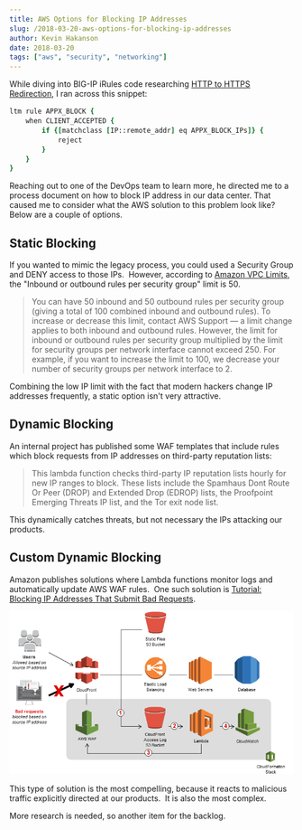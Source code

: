 ```yaml
---
title: AWS Options for Blocking IP Addresses
slug: /2018-03-20-aws-options-for-blocking-ip-addresses
author: Kevin Hakanson
date: 2018-03-20
tags: ["aws", "security", "networking"]
---
```

While diving into BIG-IP iRules code researching [HTTP to HTTPS Redirection](../2018-03-13-http-to-https-redirection), I ran across this snippet:

```tcl
ltm rule APPX_BLOCK {
    when CLIENT_ACCEPTED {
        if {[matchclass [IP::remote_addr] eq APPX_BLOCK_IPs]} {
            reject
        }
    }
}
```

Reaching out to one of the DevOps team to learn more, he directed me to a process document on how to block IP address in our data center.  That caused me to consider what the AWS solution to this problem look like?  Below are a couple of options.

## Static Blocking

If you wanted to mimic the legacy process, you could used a Security Group and DENY access to those IPs.  However, according to [Amazon VPC Limits](https://docs.aws.amazon.com/AmazonVPC/latest/UserGuide/VPC_Appendix_Limits.html#vpc-limits-security-groups), the "Inbound or outbound rules per security group" limit is 50.

> You can have 50 inbound and 50 outbound rules per security group (giving a total of 100 combined inbound and outbound rules). To increase or decrease this limit, contact AWS Support — a limit change applies to both inbound and outbound rules. However, the limit for inbound or outbound rules per security group multiplied by the limit for security groups per network interface cannot exceed 250. For example, if you want to increase the limit to 100, we decrease your number of security groups per network interface to 2.

Combining the low IP limit with the fact that modern hackers change IP addresses frequently, a static option isn't very attractive.

## Dynamic Blocking

An internal project has published some WAF templates that include rules which block requests from IP addresses on third-party reputation lists:

> This lambda function checks third-party IP reputation lists hourly for new IP ranges to block. These lists include the Spamhaus Dont Route Or Peer (DROP) and Extended Drop (EDROP) lists, the Proofpoint Emerging Threats IP list, and the Tor exit node list.

This dynamically catches threats, but not necessary the IPs attacking our products.

## Custom Dynamic Blocking

Amazon publishes solutions where Lambda functions monitor logs and automatically update AWS WAF rules.  One such solution is [Tutorial: Blocking IP Addresses That Submit Bad Requests](https://docs.aws.amazon.com/waf/latest/developerguide/tutorials-4xx-blocking.html).

[![Blocking IP Addresses That Submit Bad Requests](images/pastedImage_1.png)](images/pastedImage_1.png)

This type of solution is the most compelling, because it reacts to malicious traffic explicitly directed at our products.  It is also the most complex.

More research is needed, so another item for the backlog.
